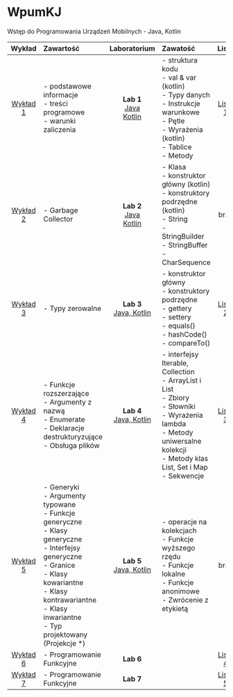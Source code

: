 # WpumKJ
 Wstęp do Programowania Urządzeń Mobilnych - Java, Kotlin

|Wykład|Zawartość|Laboratorium|Zawatość|Lista|
|:-------:|:--------|:-----:|:-----|:-----:|
|[Wykład 1](https://github.com/RafLew84/WpumKJ/blob/main/2021-2022/Wyk%C5%82ad/Wyklad1.pdf)| - podstawowe informacje <br> - treści programowe <br> - warunki zaliczenia |**Lab 1** <br> [Java](https://github.com/RafLew84/WpumKJ/blob/main/2021-2022/Laboratorium/Lab%201%20-%20Java%20-%20Fundamenty.ipynb) <br> [Kotlin](https://github.com/RafLew84/WpumKJ/blob/main/2021-2022/Laboratorium/Lab%201%20-%20Kotlin%20-%20Fundamenty.ipynb)| - struktura kodu <br> - val & var (kotlin) <br> - Typy danych <br> - Instrukcje warunkowe <br> - Pętle <br> - Wyrażenia (kotlin) <br> - Tablice <br> - Metody| [Lista 1](https://github.com/RafLew84/WpumKJ/blob/main/2021-2022/Laboratorium/Lab%201%20-%20Lista%201.ipynb)|
|[Wykład 2](https://github.com/RafLew84/WpumKJ/blob/main/2021-2022/Wyk%C5%82ad/Wyklad2.pdf)| - Garbage Collector <br> |**Lab 2** <br> [Java](https://github.com/RafLew84/WpumKJ/blob/main/2021-2022/Laboratorium/Lab%202%20-%20Java%20-%20Klasy%20-%20Wprowadzenie%20do%20obiekt%C3%B3w.ipynb) <br> [Kotlin](https://github.com/RafLew84/WpumKJ/blob/main/2021-2022/Laboratorium/Lab%202%20-%20Kotlin%20-%20Klasy%20-%20Wprowadzenie%20do%20obiekt%C3%B3w.ipynb)| - Klasa <br> - konstruktor główny (kotlin) <br> - konstruktory podrzędne (kotlin) <br> - String <br> - StringBuilder <br> - StringBuffer <br> - CharSequence | brak |
|[Wykład 3](https://github.com/RafLew84/WpumKJ/blob/main/2021-2022/Wyk%C5%82ad/Wyk%203.ipynb)| - Typy zerowalne <br> |**Lab 3** <br> [Java, Kotlin](https://github.com/RafLew84/WpumKJ/blob/main/2021-2022/Laboratorium/Lab%203%20-%20Tworzenie%20klas%2C%20R%C3%B3wno%C5%9B%C4%87%20obiekt%C3%B3w.ipynb) | - konstruktor główny <br> - konstruktory podrzędne <br> - gettery <br> - settery <br> - equals() <br> - hashCode() <br> - compareTo() | [Lista 2](https://github.com/RafLew84/WpumKJ/blob/main/2021-2022/Laboratorium/Lab%203%20-%20Lista%202.ipynb) |
|[Wykład 4](https://github.com/RafLew84/WpumKJ/blob/main/2021-2022/Wyk%C5%82ad/Wyk%204.ipynb)| - Funkcje rozszerzające <br> - Argumenty z nazwą <br> - Enumerate <br> - Deklaracje destrukturyzujące <br> - Obsługa plików |**Lab 4** <br> [Java, Kotlin](https://github.com/RafLew84/WpumKJ/blob/main/2021-2022/Laboratorium/Lab%204%20-%20Kolekcje.ipynb) | - interfejsy Iterable, Collection <br> - ArrayList i List <br> - Zbiory <br> - Słowniki <br> - Wyrażenia lambda <br> - Metody uniwersalne kolekcji <br> - Metody klas List, Set i Map <br> - Sekwencje | [Lista 3](https://github.com/RafLew84/WpumKJ/blob/main/2021-2022/Laboratorium/Lab%204%20-%20Lista%203.ipynb) |
|[Wykład 5](https://github.com/RafLew84/WpumKJ/blob/main/2021-2022/Wyk%C5%82ad/Wyk%205.ipynb)| - Generyki <br> - Argumenty typowane <br> - Funkcje generyczne <br> - Klasy generyczne <br> - Interfejsy generyczne <br> - Granice <br> - Klasy kowariantne <br> - Klasy kontrawariantne <br> - Klasy inwariantne <br>- Typ projektowany (Projekcje \*) |**Lab 5** <br> [Java, Kotlin](https://github.com/RafLew84/WpumKJ/blob/main/2021-2022/Laboratorium/Lab%205%20-%20ELementy%20j%C4%99zyka.ipynb) | - operacje na kolekcjach <br> - Funkcje wyższego rzędu <br> - Funkcje lokalne <br> - Funkcje anonimowe <br> - Zwrócenie z etykietą <br> | brak |
|[Wykład 6](https://github.com/RafLew84/WpumKJ/blob/main/2021-2022/Wyk%C5%82ad/Wyk%206.ipynb)| - Programowanie Funkcyjne  |**Lab 6**  | |  [Lista 4](https://github.com/RafLew84/WpumKJ/blob/main/2021-2022/Laboratorium/Lab%206%20-%20Lista%204.ipynb) |
|[Wykład 7](https://github.com/RafLew84/WpumKJ/blob/main/2021-2022/Wyk%C5%82ad/Wyk%207.ipynb)| - Programowanie Funkcyjne  |**Lab 7**  | |  [Lista 5](https://github.com/RafLew84/WpumKJ/blob/main/2021-2022/Laboratorium/Lab%207%20-%20Lista%205.ipynb) |
